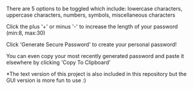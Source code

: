 There are 5 options to be toggled which include: lowercase characters, uppercase characters, numbers, symbols, miscellaneous characters

Click the plus '+' or minus '-' to increase the length of your password (min:8, max:30)

Click 'Generate Secure Password' to create your personal password!

You can even copy your most recently generated password and paste it elsewhere by clicking 'Copy To Clipboard'

*The text version of this project is also included in this repository but the GUI version is more fun to use :)
